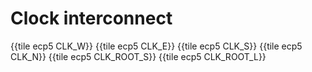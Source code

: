 # Clock interconnect

{{tile ecp5 CLK_W}}
{{tile ecp5 CLK_E}}
{{tile ecp5 CLK_S}}
{{tile ecp5 CLK_N}}
{{tile ecp5 CLK_ROOT_S}}
{{tile ecp5 CLK_ROOT_L}}
